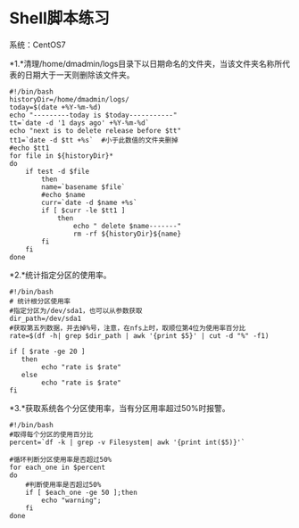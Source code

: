 # Shell脚本练习

系统：CentOS7

*1.*清理/home/dmadmin/logs目录下以日期命名的文件夹，当该文件夹名称所代表的日期大于一天则删除该文件夹。

```shell
#!/bin/bash
historyDir=/home/dmadmin/logs/
today=$(date +%Y-%m-%d)
echo "---------today is $today-----------"
tt=`date -d '1 days ago' +%Y-%m-%d`
echo "next is to delete release before $tt"
tt1=`date -d $tt +%s`  #小于此数值的文件夹删掉
#echo $tt1 
for file in ${historyDir}*
do
    if test -d $file
        then
        name=`basename $file`
        #echo $name
        curr=`date -d $name +%s`
        if [ $curr -le $tt1 ]
            then
                echo " delete $name-------"
                rm -rf ${historyDir}${name}
        fi
    fi
done
```

*2.*统计指定分区的使用率。

```shell
#!/bin/bash
# 统计根分区使用率
#指定分区为/dev/sda1，也可以从参数获取
dir_path=/dev/sda1
#获取第五列数据，并去掉%号，注意，在nfs上时，取顺位第4位为使用率百分比
rate=$(df -h| grep $dir_path | awk '{print $5}' | cut -d "%" -f1)
 
if [ $rate -ge 20 ]
   then
        echo "rate is $rate"
   else
        echo "rate is $rate"
fi
```

*3.*获取系统各个分区使用率，当有分区用率超过50%时报警。

```shell
#!/bin/bash
#取得每个分区的使用百分比
percent=`df -k | grep -v Filesystem| awk '{print int($5)}'`
 
#循环判断分区使用率是否超过50%
for each_one in $percent
do
    #判断使用率是否超过50%
	if [ $each_one -ge 50 ];then
		echo "warning";	 
	fi
done
```


